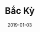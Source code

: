 ---
date: 2019-01-03
tags: project
title: Bắc Kỳ
client: Bắc Kỳ
client_url: https://backy.netlify.com/
services: Web Design & Development
cta: Visit website
project_url: https://backy.netlify.com/
background_color: '#A463F2'
description: "We helped Bắc Kỳ design, develop, and launch a Squarespace website that focuses on the 3 things a restaurant site should have: a non-pdf menu, their location, and hours."
---